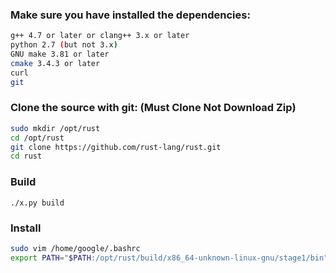 ### Make sure you have installed the dependencies:

```sh
g++ 4.7 or later or clang++ 3.x or later
python 2.7 (but not 3.x)
GNU make 3.81 or later
cmake 3.4.3 or later
curl
git
```

### Clone the source with git: (Must Clone Not Download Zip)
```sh
sudo mkdir /opt/rust
cd /opt/rust
git clone https://github.com/rust-lang/rust.git
cd rust
```

### Build
```
./x.py build
```

### Install
```sh
sudo vim /home/google/.bashrc
export PATH="$PATH:/opt/rust/build/x86_64-unknown-linux-gnu/stage1/bin"
```
